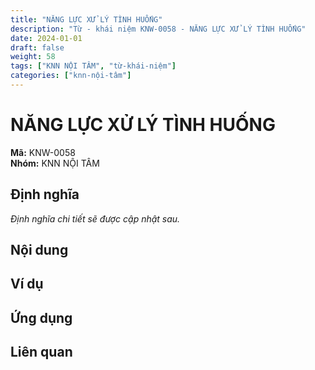 ```yaml
---
title: "NĂNG LỰC XỬ LÝ TÌNH HUỐNG"
description: "Từ - khái niệm KNW-0058 - NĂNG LỰC XỬ LÝ TÌNH HUỐNG"
date: 2024-01-01
draft: false
weight: 58
tags: ["KNN NỘI TÂM", "từ-khái-niệm"]
categories: ["knn-nội-tâm"]
---
```


# NĂNG LỰC XỬ LÝ TÌNH HUỐNG

**Mã:** KNW-0058  
**Nhóm:** KNN NỘI TÂM

## Định nghĩa

*Định nghĩa chi tiết sẽ được cập nhật sau.*

## Nội dung

<!-- Nội dung chi tiết sẽ được điền vào đây -->

## Ví dụ

<!-- Ví dụ minh họa -->

## Ứng dụng

<!-- Cách ứng dụng từ/khái niệm này trong thực tế -->

## Liên quan

<!-- Các từ/khái niệm liên quan khác -->
